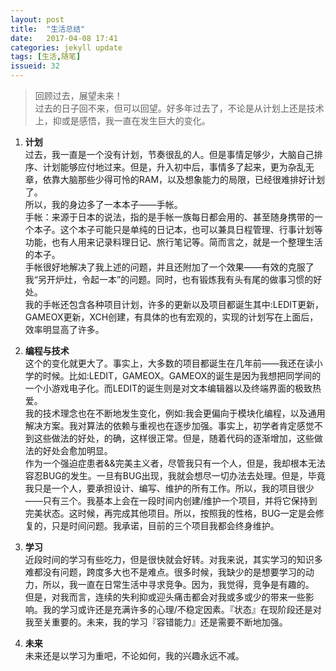 ```yaml
---
layout: post
title:  "生活总结"
date:   2017-04-08 17:41
categories: jekyll update
tags: [生活,随笔]
issueid: 32
---
```

> 回顾过去，展望未来！  
过去的日子回不来，但可以回望。好多年过去了，不论是从计划上还是技术上，抑或是感悟，我一直在发生巨大的变化。  

1. **计划**  
过去，我一直是一个没有计划，节奏很乱的人。但是事情足够少，大脑自己排序、计划能够应付地过来。但是，升入初中后，事情多了起来，更为杂乱无章，依靠大脑那些少得可怜的RAM，以及想象能力的局限，已经很难排好计划了。  
所以，我的身边多了一本本子——手帐。  
手帐：来源于日本的说法，指的是手帐一族每日都会用的、甚至随身携带的一个本子。这个本子可能只是单纯的日记本，也可以兼具日程管理、行事计划等功能，也有人用来记录料理日记、旅行笔记等。简而言之，就是一个整理生活的本子。  
手帐很好地解决了我上述的问题，并且还附加了一个效果——有效的克服了我“另开炉灶，令起一本”的问题。同时，也有锻炼我有头有尾的做事习惯的好处。  
我的手帐还包含各种项目计划，许多的更新以及项目都诞生其中:LEDIT更新，GAMEOX更新，XCH创建，有具体的也有宏观的，实现的计划写在上面后，效率明显高了许多。  



2. **编程与技术**  
这个的变化就更大了。事实上，大多数的项目都诞生在几年前——我还在读小学的时候。比如:LEDIT，GAMEOX。GAMEOX的诞生是因为我想把同学间的一个小游戏电子化。而LEDIT的诞生则是对文本编辑器以及终端界面的极致热爱。  
我的技术理念也在不断地发生变化，例如:我会更偏向于模块化编程，以及通用解决方案。我对算法的依赖与重视也在逐步加强。事实上，初学者肯定感觉不到这些做法的好处，的确，这样很正常。但是，随着代码的逐渐增加，这些做法的好处会愈加明显。  
作为一个强迫症患者&&完美主义者，尽管我只有一个人，但是，我却根本无法容忍BUG的发生。一旦有BUG出现，我就会想尽一切办法去处理。但是，毕竟我只是一个人，要承担设计、编写、维护的所有工作。所以，我的项目很少——只有三个。我基本上会在一段时间内创建/维护一个项目，并将它保持到完美状态。这时候，再完成其他项目。所以，按照我的性格，BUG一定是会修复的，只是时间问题。我承诺，目前的三个项目我都会终身维护。  



3. **学习**  
近段时间的学习有些吃力，但是很快就会好转。对我来说，其实学习的知识多难都没有问题，跨度多大也不是难点。很多时候，我缺少的是想要学习的动力，所以，我一直在日常生活中寻求竞争。因为，我觉得，竞争是有趣的。  
但是，对我而言，连续的失利抑或迎头痛击都会对我或多或少的带来一些影响。我的学习或许还是充满许多的心理/不稳定因素。『状态』在现阶段还是对我至关重要的。未来，我的学习『容错能力』还是需要不断地加强。  



4. **未来**  
未来还是以学习为重吧，不论如何，我的兴趣永远不减。  
